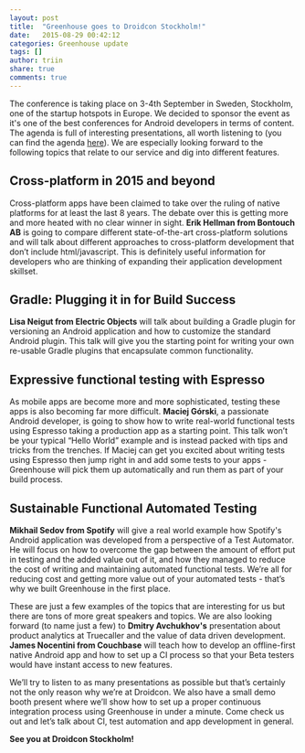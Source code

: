 ```yaml
---
layout: post
title:  "Greenhouse goes to Droidcon Stockholm!"
date:   2015-08-29 00:42:12
categories: Greenhouse update
tags: []
author: triin
share: true
comments: true
---
```


The conference is taking place on 3-4th September in Sweden, Stockholm, one of the startup hotspots in Europe. We decided to sponsor the event as it's one of the best conferences for Android developers in terms of content. The agenda is full of interesting presentations, all worth listening to (you can find the agenda [here](http://droidcon.se/events/stockholm-2015/)). We are especially looking forward to the following topics that relate to our service and dig into different features.
<!--more-->

## Cross-platform in 2015 and beyond


Cross-platform apps have been claimed to take over the ruling of native platforms for at least the last 8 years. The debate over this is getting more and more heated with no clear winner in sight. **Erik Hellman from Bontouch AB** is going to compare different state-of-the-art cross-platform solutions and will talk about different approaches to cross-platform development that don’t include html/javascript. This is definitely useful information for developers who are thinking of expanding their application development skillset.

## Gradle: Plugging it in for Build Success

**Lisa Neigut from Electric Objects** will talk about building a Gradle plugin for versioning an Android application and how to customize the standard Android plugin. This talk will give you the starting point for writing your own re-usable Gradle plugins that encapsulate common functionality.

## Expressive functional testing with Espresso

As mobile apps are become more and more sophisticated, testing these apps is also becoming far more difficult. **Maciej Górski**, a passionate Android developer, is going to show how to write real-world functional tests using Espresso taking a production app as a starting point. This talk won’t be your typical “Hello World” example and is instead packed with tips and tricks from the trenches.
If Maciej can get you excited about writing tests using Espresso then jump right in and add some tests to your apps - Greenhouse will pick them up automatically and run them as part of your build process.

## Sustainable Functional Automated Testing

**Mikhail Sedov from Spotify** will give a real world example how Spotify's Android application was developed from a perspective of a Test Automator. He will focus on how to overcome the gap between the amount of effort put in testing and the added value out of it, and how they managed to reduce the cost of writing and maintaining automated functional tests.
We’re all for reducing cost and getting more value out of your automated tests - that’s why we built Greenhouse in the first place.

These are just a few examples of the topics that are interesting for us but there are tons of more great speakers and topics. We are also looking forward (to name just a few) to **Dmitry Avchukhov's** presentation about product analytics at Truecaller and the value of data driven development. **James Nocentini from Couchbase** will teach how to develop an offline-first native Android app and how to set up a CI process so that your Beta testers would have instant access to new features.

We’ll try to listen to as many presentations as possible but that’s certainly not the only reason why we’re at Droidcon. We also have a small demo booth present where we’ll show how to set up a proper continuous integration process using Greenhouse in under a minute. Come check us out and let’s talk about CI, test automation and app development in general.

**See you at Droidcon Stockholm!**
